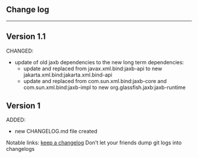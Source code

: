 ## Change log
----------------------

Version 1.1
-------------

CHANGED:

- update of old jaxb dependencies to the new long term dependencies:
  - update and replaced from javax.xml.bind:jaxb-api to new jakarta.xml.bind:jakarta.xml.bind-api
  - update and replaced from com.sun.xml.bind:jaxb-core and com.sun.xml.bind:jaxb-impl to new org.glassfish.jaxb:jaxb-runtime

Version 1
-------------

ADDED:

- new CHANGELOG.md file created

Notable links:
[keep a changelog](http://keepachangelog.com/en/1.0.0/) Don’t let your friends dump git logs into changelogs
